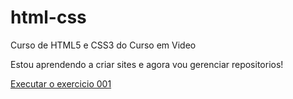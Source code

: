 # html-css
 Curso de HTML5 e CSS3 do Curso em Video

Estou aprendendo a criar sites e agora vou gerenciar repositorios!

<a href="https://crislaineandrade.github.io/html-css/exercicios/ex001/index.html">Executar o exercicio 001</a>